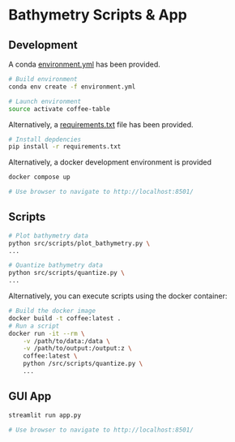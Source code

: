 # Bathymetry Scripts & App

## Development

A conda [environment.yml](environment.yml) has been provided.

```bash
# Build environment
conda env create -f environment.yml

# Launch environment
source activate coffee-table
```

Alternatively, a [requirements.txt](requirements.txt) file has been provided.

```bash
# Install depdencies
pip install -r requirements.txt
```

Alternatively, a docker development environment is provided

```bash
docker compose up

# Use browser to navigate to http://localhost:8501/
```

## Scripts

```bash
# Plot bathymetry data
python src/scripts/plot_bathymetry.py \
...

# Quantize bathymetry data
python src/scripts/quantize.py \
...
```

Alternatively, you can execute scripts using the docker container:

```bash
# Build the docker image
docker build -t coffee:latest .
# Run a script
docker run -it --rm \
    -v /path/to/data:/data \
    -v /path/to/output:/output:z \
    coffee:latest \
    python /src/scripts/quantize.py \
    ...
```

## GUI App

```bash
streamlit run app.py

# Use browser to navigate to http://localhost:8501/
```
